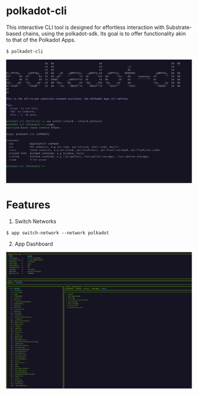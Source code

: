 # polkadot-cli

This interactive CLI tool is designed for effortless interaction with Substrate-based chains, using the polkadot-sdk. Its goal is to offer functionality akin to that of the Polkadot Apps.

```sh
$ polkadot-cli
```

![polkadot-cli](./resource/polkadot-cli.png)

# Features

1. Switch Networks

```
$ app switch-network --network polkadot
```

2. App Dashboard

![app dashboard](./resource/dashboard.png)

